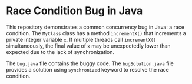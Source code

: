 # Race Condition Bug in Java

This repository demonstrates a common concurrency bug in Java: a race condition. The `MyClass` class has a method `incrementX()` that increments a private integer variable `x`.  If multiple threads call `incrementX()` simultaneously, the final value of `x` may be unexpectedly lower than expected due to the lack of synchronization. 

The `bug.java` file contains the buggy code. The `bugSolution.java` file provides a solution using `synchronized` keyword to resolve the race condition.